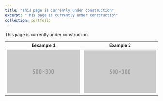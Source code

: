 ```yaml
---
title: "This page is currently under construction"
excerpt: "This page is currently under construction"
collection: portfolio
---
```


This page is currently under construction. 

Eexample 1           |  Example 2
:-------------------------:|:-------------------------:
<img src='/images/500x300.png'>  |  <img src='/images/500x300.png'>
